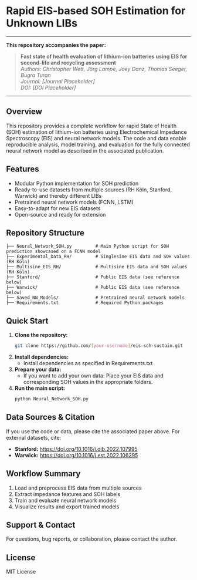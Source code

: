 
# Rapid EIS-based SOH Estimation for Unknown LIBs

---

**This repository accompanies the paper:**

> **Fast state of health evaluation of lithium-ion batteries using EIS for second-life and recycling assessment**  
> *Authors: Christopher Wett, Jörg Lampe, Joey Danz, Thomas Seeger, Bugra Turan*  
> *Journal: [Journal Placeholder]*  
> *DOI: [DOI Placeholder]*

---

## Overview

This repository provides a complete workflow for rapid State of Health (SOH) estimation of lithium-ion batteries using Electrochemical Impedance Spectroscopy (EIS) and neural network models. The code and data enable reproducible analysis, model training, and evaluation for the fully connected neural network model as described in the associated publication.

## Features

- Modular Python implementation for SOH prediction
- Ready-to-use datasets from multiple sources (RH Köln, Stanford, Warwick) and thereby different LIBs
- Pretrained neural network models (FCNN, LSTM)
- Easy-to-adapt for new EIS datasets
- Open-source and ready for extension

## Repository Structure

```text
├── Neural_Network_SOH.py         # Main Python script for SOH prediction showcased on a FCNN model
├── Experimental_Data_RH/         # Singlesine EIS data and SOH values (RH Köln)
├── Multisine_EIS_RH/             # Multisine EIS data and SOH values (RH Köln)
├── Stanford/                     # Public EIS data (see reference below)
├── Warwick/                      # Public EIS data (see reference below)
├── Saved_NN_Models/              # Pretrained neural network models
├── Requirements.txt              # Required Python packages
```

## Quick Start

1. **Clone the repository:**
	```bash
	git clone https://github.com/[your-username]/eis-soh-sustain.git
	```
2. **Install dependencies:**
	- Install dependencies as specified in Requirements.txt
3. **Prepare your data:**
	- If you want to add your own data: Place your EIS data and corresponding SOH values in the appropriate folders.
4. **Run the main script:**
	```bash
	python Neural_Network_SOH.py
	```

## Data Sources & Citation

If you use the code or data, please cite the associated paper above. For external datasets, cite:

- **Stanford:** https://doi.org/10.1016/j.dib.2022.107995
- **Warwick:** https://doi.org/10.1016/j.est.2022.106295

## Workflow Summary

1. Load and preprocess EIS data from multiple sources
2. Extract impedance features and SOH labels
3. Train and evaluate neural network models
4. Visualize results and export trained models

## Support & Contact

For questions, bug reports, or collaboration, please contact the author.

## License

MIT License
